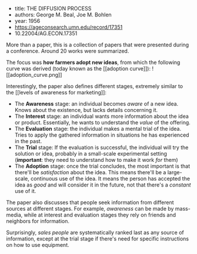 - title: THE DIFFUSION PROCESS
- authors: George M. Beal, Joe M. Bohlen
- year: 1956
- https://ageconsearch.umn.edu/record/17351
- 10.22004/AG.ECON.17351

More than a paper, this is a collection of papers that were presented during a conference. Around 20 works were summarized. 

The focus was **how farmers adopt new ideas**, from which the following curve was derived (today known as the [[adoption curve]]):
![[adoption_curve.png]]


Interestingly, the paper also defines different stages, extremely similar to the [[levels of awareness for marketing]]:

- The **Awareness** stage: an individual becomes *aware* of a new idea. Knows about the existence, but lacks details concerning it. 
- The **Interest** stage: an individual wants more information about the idea or product. Essentially, he wants to understand the *value* of the offering. 
- The **Evaluation** stage: the individual makes a mental trial of the idea. Tries to apply the gathered information in situations he has experienced in the past. 
- The **Trial** stage: If the evaluation is successful, the individual will try the solution or idea, probably in a small-scale experimental setting (**important**: they need to understand how to make it work *for* them)
- The **Adoption** stage: once the trial concludes, the most important is that there'll be *satisfaction* about the idea. This means there'll be a large-scale, continuous use of the idea. It means the person has accepted the idea as *good* and will consider it in the future, not that there's a *constant* use of it. 


The paper also discusses that people seek information from different sources at different stages. For example, *awareness* can be made by mass-media, while at interest and evaluation stages they rely on friends and neighbors for information. 

Surprisingly, *sales people* are systematically ranked last as any source of information, except at the trial stage if there's need for specific instructions on how to use equipment. 